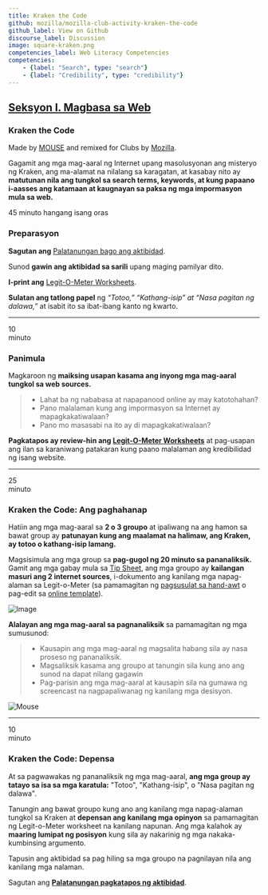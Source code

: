 ```yaml
---
title: Kraken the Code
github: mozilla/mozilla-club-activity-kraken-the-code
github_label: View on Github
discourse_label: Discussion
image: square-kraken.png
competencies_label: Web Literacy Competencies
competencies:
    - {label: "Search", type: "search"}
    - {label: "Credibility", type: "credibility"}
---
```


## [Seksyon I. Magbasa sa Web](http://mozilla.github.io/webmaker-curriculum/WebLiteracyBasics-I/)

### Kraken the Code

Made by [MOUSE](http://mouse.org/) and remixed for Clubs by [Mozilla](https://webmaker.org/mentor).

Gagamit ang mga mag-aaral ng Internet upang masolusyonan ang misteryo ng Kraken, ang ma-alamat na nilalang sa karagatan, at kasabay nito ay **matutunan nila ang tungkol sa search terms, keywords, at kung papaano i-aasses ang katamaan at kaugnayan sa paksa ng mga impormasyon mula sa web.**

45 minuto hangang isang oras

### Preparasyon

**Sagutan ang** [Palatanungan bago ang aktibidad](http://goo.gl/forms/Uua6yKIy5E).

Sunod **gawin ang aktibidad sa sarili** upang maging pamilyar dito.

**I-print ang** [Legit-O-Meter Worksheets](https://docs.google.com/a/zythepsary.com/file/d/0B1vyNnSVEMIDbDVLX1E4ZXRmclE/edit).

**Sulatan ang tatlong papel** ng *“Totoo,” “Kathang-isip” at “Nasa pagitan ng dalawa,”* at isabit ito sa ibat-ibang kanto ng kwarto.

---

10<br>minuto

### Panimula

Magkaroon ng **maiksing usapan kasama ang inyong mga mag-aaral tungkol sa web sources.**

> * Lahat ba ng nababasa at napapanood online ay may katotohahan?
> * Pano malalaman kung ang impormasyon sa Internet ay mapagkakatiwalaan?
> * Pano mo masasabi na ito ay di mapagkakatiwalaan?


**Pagkatapos ay review-hin ang [Legit-O-Meter Worksheets](https://docs.google.com/a/zythepsary.com/file/d/0B1vyNnSVEMIDbDVLX1E4ZXRmclE/edit)** at pag-usapan ang ilan sa karaniwang patakaran kung paano malalaman ang kredibilidad ng isang website.

---

25<br>minuto

### Kraken the Code: Ang paghahanap

Hatiin ang mga mag-aaral sa **2 o 3 groupo** at ipaliwang  na ang hamon sa bawat group ay **patunayan kung ang maalamat na halimaw, ang Kraken, ay totoo o kathang-isip lamang.**

Magsisimula ang mga group sa **pag-gugol ng 20 minuto sa pananaliksik.** Gamit ang mga gabay mula sa [Tip Sheet](legit-o-meter.html), ang mga groupo ay **kailangan masuri ang 2 internet sources**, i-dokumento ang kanilang mga napag-alaman sa Legit-o-Meter (sa pamamagitan ng [pagsusulat sa hand-awt](https://docs.google.com/a/zythepsary.com/file/d/0B1vyNnSVEMIDbDVLX1E4ZXRmclE/edit) o pag-edit sa [online template](https://laura.makes.org/thimble/Mjg1NjA2NDAw/kraken-the-code-legit-o-meter)).

![Image](http://mozilla.github.io/webmaker-curriculum/images/kraken-in-progress.jpg)

**Alalayan ang mga mag-aaral sa pagnanaliksik** sa pamamagitan ng mga sumusunod:

> * Kausapin ang mga mag-aaral ng magsalita habang sila ay nasa proseso ng pananaliksik.
> * Magsaliksik kasama ang groupo at tanungin sila kung ano ang sunod na dapat nilang gagawin
> * Pag-parisin ang mga mag-aaral at kausapin sila na gumawa ng screencast na nagpapaliwanag ng kanilang mga desisyon.

![Mouse](http://mozilla.github.io/webmaker-curriculum/images/kraken-finished-example.jpg)

---

10<br>minuto

### Kraken the Code: Depensa

At sa pagwawakas ng pananaliksik ng mga mag-aaral, **ang mga group ay tatayo sa isa sa mga karatula:** "Totoo", "Kathang-isip", o "Nasa pagitan ng dalawa".

Tanungin ang bawat groupo kung ano ang kanilang mga napag-alaman tungkol sa Kraken at **depensan ang kanilang mga opinyon** sa pamamagitan ng Legit-o-Meter worksheet na kanilang napunan. Ang mga kalahok ay **maaring lumipat ng posisyon** kung sila ay nakarinig ng mga nakaka-kumbinsing argumento.

Tapusin ang aktibidad sa pag hiling sa mga groupo na pagnilayan nila ang kanilang mga nalaman.

Sagutan ang **[Palatanungan pagkatapos ng aktibidad](http://goo.gl/forms/ezm6IXWhhM)**.
